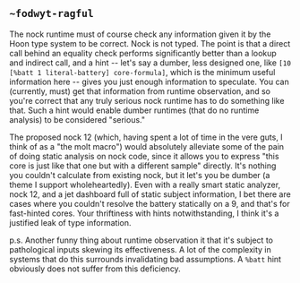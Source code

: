 ## `~fodwyt-ragful`
The nock runtime must of course check any information given it by the Hoon type system to be correct. Nock is not typed.  The point is that a direct call behind an equality check performs significantly better than a lookup and indirect call, and a hint -- let's say a dumber, less designed one, like `[10 [%batt 1 literal-battery] core-formula]`, which is the minimum useful information here -- gives you just enough information to speculate. You can (currently, must) get that information from runtime observation, and so you're correct that any truly serious nock runtime has to do something like that. Such a hint would enable dumber runtimes (that do no runtime analysis) to be considered "serious."

The proposed nock 12 (which, having spent a lot of time in the vere guts, I think of as a "the molt macro") would absolutely alleviate some of the pain of doing static analysis on nock code, since it allows you to express "this core is just like that one but with a different sample" directly. It's nothing you couldn't calculate from existing nock, but it let's you be dumber (a theme I support wholeheartedly). Even with a really smart static analyzer, nock 12, and a jet dashboard full of static subject information, I bet there are cases where you couldn't resolve the battery statically on a 9, and that's for fast-hinted cores. Your thriftiness with hints notwithstanding, I think it's a justified leak of type information.

p.s. Another funny thing about runtime observation it that it's subject to pathological inputs skewing its effectiveness. A lot of the complexity in systems that do this surrounds invalidating bad assumptions. A `%batt` hint obviously does not suffer from this deficiency.